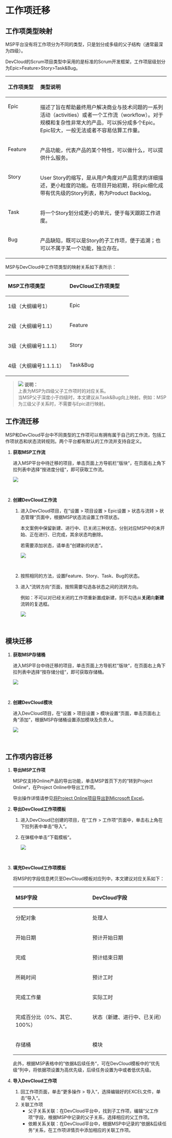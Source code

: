 # **工作项迁移**<a name="devcloud_migration_0024"></a>

## **工作项类型映射**<a name="section99429246501"></a>

MSP平台没有将工作项分为不同的类型，只是划分成多级的父子结构（通常最深为四级）。

DevCloud的Scrum项目类型中采用的是标准的Scrum开发框架，工作项层级划分为Epic\>Feature\>Story\>Task&Bug。

<a name="table15467629141111"></a>
<table><thead align="left"><tr id="row12468629191111"><th class="cellrowborder" valign="top" width="20%" id="mcps1.1.3.1.1"><p id="p646810290116"><a name="p646810290116"></a><a name="p646810290116"></a><strong id="b68610358112"><a name="b68610358112"></a><a name="b68610358112"></a>工作项类型</strong></p>
</th>
<th class="cellrowborder" valign="top" width="80%" id="mcps1.1.3.1.2"><p id="p1746812971116"><a name="p1746812971116"></a><a name="p1746812971116"></a><strong id="b1775493921118"><a name="b1775493921118"></a><a name="b1775493921118"></a>类型说明</strong></p>
</th>
</tr>
</thead>
<tbody><tr id="row94681329161115"><td class="cellrowborder" valign="top" width="20%" headers="mcps1.1.3.1.1 "><p id="p64685299114"><a name="p64685299114"></a><a name="p64685299114"></a>Epic</p>
</td>
<td class="cellrowborder" valign="top" width="80%" headers="mcps1.1.3.1.2 "><p id="p94680297112"><a name="p94680297112"></a><a name="p94680297112"></a>描述了旨在帮助最终用户解决商业与技术问题的一系列活动（activities）或者一个工作流（workflow）。对于规模和复杂性非常大的产品，可以拆分成多个Epic。Epic较大，一般无法或者不容易估算工作量。</p>
</td>
</tr>
<tr id="row19468102961111"><td class="cellrowborder" valign="top" width="20%" headers="mcps1.1.3.1.1 "><p id="p2468172941114"><a name="p2468172941114"></a><a name="p2468172941114"></a>Feature</p>
</td>
<td class="cellrowborder" valign="top" width="80%" headers="mcps1.1.3.1.2 "><p id="p16468629161119"><a name="p16468629161119"></a><a name="p16468629161119"></a>产品功能，代表产品的某个特性，可以做什么，可以提供什么服务。</p>
</td>
</tr>
<tr id="row144682029121120"><td class="cellrowborder" valign="top" width="20%" headers="mcps1.1.3.1.1 "><p id="p0468202910118"><a name="p0468202910118"></a><a name="p0468202910118"></a>Story</p>
</td>
<td class="cellrowborder" valign="top" width="80%" headers="mcps1.1.3.1.2 "><p id="p1946832916117"><a name="p1946832916117"></a><a name="p1946832916117"></a>User Story的缩写，是从用户角度对产品需求的详细描述，更小粒度的功能。在项目开始初期，将Epic细化成带有优先级的Story列表，称为Product Backlog。</p>
</td>
</tr>
<tr id="row34681029131119"><td class="cellrowborder" valign="top" width="20%" headers="mcps1.1.3.1.1 "><p id="p246852921118"><a name="p246852921118"></a><a name="p246852921118"></a>Task</p>
</td>
<td class="cellrowborder" valign="top" width="80%" headers="mcps1.1.3.1.2 "><p id="p646892971116"><a name="p646892971116"></a><a name="p646892971116"></a>将一个Story划分成更小的单元，便于每天跟踪工作进度。</p>
</td>
</tr>
<tr id="row346816294115"><td class="cellrowborder" valign="top" width="20%" headers="mcps1.1.3.1.1 "><p id="p16468192914117"><a name="p16468192914117"></a><a name="p16468192914117"></a>Bug</p>
</td>
<td class="cellrowborder" valign="top" width="80%" headers="mcps1.1.3.1.2 "><p id="p9468172911114"><a name="p9468172911114"></a><a name="p9468172911114"></a>产品缺陷，既可以是Story的子工作项，便于追溯；也可以不属于某一个功能，独立存在。</p>
</td>
</tr>
</tbody>
</table>

MSP与DevCloud中工作项类型的映射关系如下表所示：

<a name="table79916261919"></a>
<table><thead align="left"><tr id="row59918221919"><th class="cellrowborder" valign="top" width="50%" id="mcps1.1.3.1.1"><p id="p79911261914"><a name="p79911261914"></a><a name="p79911261914"></a><strong id="b1358183018193"><a name="b1358183018193"></a><a name="b1358183018193"></a>MSP工作项类型</strong></p>
</th>
<th class="cellrowborder" valign="top" width="50%" id="mcps1.1.3.1.2"><p id="p399112171916"><a name="p399112171916"></a><a name="p399112171916"></a><strong id="b113701330111916"><a name="b113701330111916"></a><a name="b113701330111916"></a>DevCloud工作项类型</strong></p>
</th>
</tr>
</thead>
<tbody><tr id="row2994241916"><td class="cellrowborder" valign="top" width="50%" headers="mcps1.1.3.1.1 "><p id="p119962141918"><a name="p119962141918"></a><a name="p119962141918"></a>1级（大纲编号1）</p>
</td>
<td class="cellrowborder" valign="top" width="50%" headers="mcps1.1.3.1.2 "><p id="p10992217191"><a name="p10992217191"></a><a name="p10992217191"></a>Epic</p>
</td>
</tr>
<tr id="row169912161920"><td class="cellrowborder" valign="top" width="50%" headers="mcps1.1.3.1.1 "><p id="p099221198"><a name="p099221198"></a><a name="p099221198"></a>2级（大纲编号1.1）</p>
</td>
<td class="cellrowborder" valign="top" width="50%" headers="mcps1.1.3.1.2 "><p id="p15991323199"><a name="p15991323199"></a><a name="p15991323199"></a>Feature</p>
</td>
</tr>
<tr id="row14996213198"><td class="cellrowborder" valign="top" width="50%" headers="mcps1.1.3.1.1 "><p id="p9990219197"><a name="p9990219197"></a><a name="p9990219197"></a>3级（大纲编号1.1.1）</p>
</td>
<td class="cellrowborder" valign="top" width="50%" headers="mcps1.1.3.1.2 "><p id="p4991623193"><a name="p4991623193"></a><a name="p4991623193"></a>Story</p>
</td>
</tr>
<tr id="row19919211918"><td class="cellrowborder" valign="top" width="50%" headers="mcps1.1.3.1.1 "><p id="p399024198"><a name="p399024198"></a><a name="p399024198"></a>4级（大纲编号1.1.1.1）</p>
</td>
<td class="cellrowborder" valign="top" width="50%" headers="mcps1.1.3.1.2 "><p id="p1299172171915"><a name="p1299172171915"></a><a name="p1299172171915"></a>Task&amp;Bug</p>
</td>
</tr>
</tbody>
</table>

>![](public_sys-resources/icon-note.gif) **说明：**   
>上表为MSP为四级父子工作项时的对应关系。  
>当MSP父子深度小于四级时，本文建议从Task&Bug向上映射。例如：MSP为三级父子关系时，不需要与Epic进行映射。  

## **工作流迁移**<a name="section2110183411273"></a>

MSP和DevCloud平台中不同类型的工作项可以有拥有属于自己的工作流，包括工作项状态和状态流转规则。两个平台都有默认的工作流并支持自定义。

1.  **获取MSP工作流**

    进入MSP平台中待迁移的项目，单击页面上方导航栏“版块“，在页面右上角下拉列表中选择“按进度分组“，即可获取工作流。

    ![](figures/MSProjectMigration_015_SrcWorkflow.png)

      

2.  **创建DevCloud工作流**
    1.  进入DevCloud项目，在“设置  \>  项目设置  \>  Epic设置  \>  状态与流转  \>  状态管理“页面中，根据MSP状态流设置工作项状态。

        本文案例中保留新建、进行中、已关闭三种状态，分别对应MSP中的未开始、正在进行、已完成，其余状态均删除。

        若需要添加状态，请单击“创建新的状态“。

        ![](figures/MSProjectMigration_016_DstWorkState.png)

          

    2.  按照相同的方法，设置Feature、Story、Task、Bug的状态。
    3.  进入“流转方向“页面，按照需要勾选各状态之间的流转方向。

        例如：不可以对已经关闭的工作项重新置成新建，则不勾选从**关闭**向**新建**流转的复选框。

        ![](figures/MSProjectMigration_017_DstWorkFlow.png)

          



## **模块迁移**<a name="section1435510695910"></a>

1.  **获取MSP存储桶**

    进入MSP平台中待迁移的项目，单击页面上方导航栏“版块“，在页面右上角下拉列表中选择“按存储分组“，即可获取存储桶。

    ![](figures/MSProjectMigration_018_SrcBucket.png)

      

2.  **创建DevCloud模块**

    进入DevCloud项目，在“设置  \>  项目设置  \>  模块设置“页面，单击页面右上角“添加“，根据MSP存储桶设置添加模块及负责人。

    ![](figures/MSProjectMigration_019_DstModule.png)

      


## **工作项内容迁移**<a name="section1697332902017"></a>

1.  **导出MSP工作项**

    MSP仅支持Online产品的导出功能，单击MSP首页下方的“转到Project Online“，在Project Online中导出工作项。

    导出操作详情请参见[将Project Online项目导出到Microsoft Excel](https://support.office.com/zh-cn/article/%e5%b0%86-project-online-%e9%a1%b9%e7%9b%ae%e5%af%bc%e5%87%ba%e5%88%b0-microsoft-excel-f338cc8e-cebd-4344-9d9f-73a8cbf0561b?ui=zh-CN&rs=zh-CN&ad=CN)。

2.  **导出DevCloud工作项模板**
    1.  进入DevCloud已创建的项目，在“工作  \>  工作项“页面中，单击右上角在下拉列表中单击“导入“。
    2.  在弹框中单击“下载模板“。

        ![](figures/MSProjectMigration_021_DownloadTemp.png)

          

3.  **填充DevCloud工作项模板**

    将MSP的字段信息拷贝至DevCloud模板对应列中，本文建议对应关系如下：

    <a name="table668694681616"></a>
    <table><thead align="left"><tr id="row16686184616164"><th class="cellrowborder" valign="top" width="50%" id="mcps1.1.3.1.1"><p id="p5686114612164"><a name="p5686114612164"></a><a name="p5686114612164"></a><strong id="b18732917191717"><a name="b18732917191717"></a><a name="b18732917191717"></a>MSP字段</strong></p>
    </th>
    <th class="cellrowborder" valign="top" width="50%" id="mcps1.1.3.1.2"><p id="p17686104621612"><a name="p17686104621612"></a><a name="p17686104621612"></a><strong id="b1274321761711"><a name="b1274321761711"></a><a name="b1274321761711"></a>DevCloud字段</strong></p>
    </th>
    </tr>
    </thead>
    <tbody><tr id="row568612468166"><td class="cellrowborder" valign="top" width="50%" headers="mcps1.1.3.1.1 "><p id="p126862469162"><a name="p126862469162"></a><a name="p126862469162"></a>分配对象</p>
    </td>
    <td class="cellrowborder" valign="top" width="50%" headers="mcps1.1.3.1.2 "><p id="p6686124620165"><a name="p6686124620165"></a><a name="p6686124620165"></a>处理人</p>
    </td>
    </tr>
    <tr id="row5686646101613"><td class="cellrowborder" valign="top" width="50%" headers="mcps1.1.3.1.1 "><p id="p16686546141616"><a name="p16686546141616"></a><a name="p16686546141616"></a>开始日期</p>
    </td>
    <td class="cellrowborder" valign="top" width="50%" headers="mcps1.1.3.1.2 "><p id="p068616461165"><a name="p068616461165"></a><a name="p068616461165"></a>预计开始日期</p>
    </td>
    </tr>
    <tr id="row13686174617163"><td class="cellrowborder" valign="top" width="50%" headers="mcps1.1.3.1.1 "><p id="p12686144691612"><a name="p12686144691612"></a><a name="p12686144691612"></a>完成</p>
    </td>
    <td class="cellrowborder" valign="top" width="50%" headers="mcps1.1.3.1.2 "><p id="p1268644612165"><a name="p1268644612165"></a><a name="p1268644612165"></a>预计结束日期</p>
    </td>
    </tr>
    <tr id="row168674601616"><td class="cellrowborder" valign="top" width="50%" headers="mcps1.1.3.1.1 "><p id="p11686104671613"><a name="p11686104671613"></a><a name="p11686104671613"></a>所耗时间</p>
    </td>
    <td class="cellrowborder" valign="top" width="50%" headers="mcps1.1.3.1.2 "><p id="p968634621615"><a name="p968634621615"></a><a name="p968634621615"></a>预计工时</p>
    </td>
    </tr>
    <tr id="row1168664611160"><td class="cellrowborder" valign="top" width="50%" headers="mcps1.1.3.1.1 "><p id="p176861846121614"><a name="p176861846121614"></a><a name="p176861846121614"></a>完成工作量</p>
    </td>
    <td class="cellrowborder" valign="top" width="50%" headers="mcps1.1.3.1.2 "><p id="p668674661612"><a name="p668674661612"></a><a name="p668674661612"></a>实际工时</p>
    </td>
    </tr>
    <tr id="row19686114661612"><td class="cellrowborder" valign="top" width="50%" headers="mcps1.1.3.1.1 "><p id="p1968684619167"><a name="p1968684619167"></a><a name="p1968684619167"></a>完成百分比（0%、其它、100%）</p>
    </td>
    <td class="cellrowborder" valign="top" width="50%" headers="mcps1.1.3.1.2 "><p id="p186862046111614"><a name="p186862046111614"></a><a name="p186862046111614"></a>状态（新建、进行中、已关闭）</p>
    </td>
    </tr>
    <tr id="row16686164661615"><td class="cellrowborder" valign="top" width="50%" headers="mcps1.1.3.1.1 "><p id="p186862462162"><a name="p186862462162"></a><a name="p186862462162"></a>存储桶</p>
    </td>
    <td class="cellrowborder" valign="top" width="50%" headers="mcps1.1.3.1.2 "><p id="p1168617460164"><a name="p1168617460164"></a><a name="p1168617460164"></a>模块</p>
    </td>
    </tr>
    </tbody>
    </table>

    此外，根据MSP表格中的“依据&后续任务“，可在DevCloud模板中的“优先级“列中，将依据项设置为高优先级，后续任务设置为中或者低优先级。

4.  **导入DevCloud工作项**
    1.  回工作项页面，单击“更多操作  \>  导入“，选择编辑好的EXCEL文件，单击“导入“。
    2.  关联工作项
        -   父子关系关联：在DevCloud平台中，找到子工作项，编辑“父工作项“字段，根据MSP中记录的父子关系，选择相应的父工作项。
        -   依赖关系关联：在DevCloud平台中，根据MSP中记录的“依据&后续任务“关系，在工作项详情页中添加相应的关联工作项。



  

